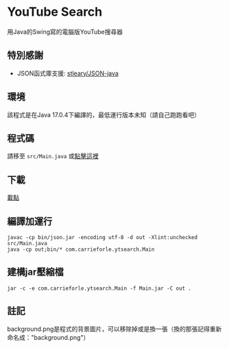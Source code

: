 # YouTube Search
用Java的Swing寫的電腦版YouTube搜尋器

## 特別感謝
- JSON函式庫支援: [stleary/JSON-java](https://github.com/stleary/JSON-java)

## 環境
該程式是在Java 17.0.4下編譯的，最低運行版本未知（請自己跑跑看吧）

## 程式碼
請移至 `src/Main.java` 或[點擊這裡](/src/Main.java)

## 下載
[載點](https://github.com/10835/YouTube-Search/releases/latest/download/yt-search.jar)

## 編譯加運行
    javac -cp bin/json.jar -encoding utf-8 -d out -Xlint:unchecked src/Main.java
    java -cp out;bin/* com.carrieforle.ytsearch.Main
    
## 建構jar壓縮檔
    jar -c -e com.carrieforle.ytsearch.Main -f Main.jar -C out .

## 註記
background.png是程式的背景圖片，可以移除掉或是換一張（換的那張記得重新命名成："background.png"）
